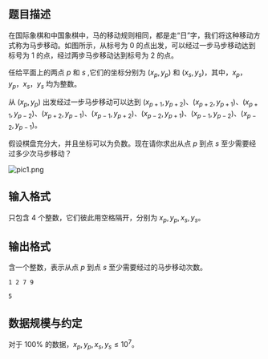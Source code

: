 ## 题目描述

在国际象棋和中国象棋中，马的移动规则相同，都是走“日”字，我们将这种移动方式称为马步移动。如图所示，从标号为 $0$ 的点出发，可以经过一步马步移动达到标号为 $1$ 的点，经过两步马步移动达到标号为 $2$ 的点。

任给平面上的两点 $p$ 和 $s$ ,它们的坐标分别为 $(x_p,y_p)$ 和 $(x_s,y_s)$，其中，$x_{p}$，$y_{p}$，$x_s$，$y_s$ 均为整数。

从 $(x_{p},y_{p})$ 出发经过一步马步移动可以达到 $(x_{p+1},y_{p+2})$、$(x_{p+2},y_{p+1})$、$(x_{p+1},y_{p-2})$、$(x_{p+2},y_{p-1})$、$(x_{p-1},y_{p+2})$、$(x_{p-2},y_{p+1})$、$(x_{p-1},y_{p-2})$、$(x_{p-2},y_{p-1})$。

假设棋盘充分大，并且坐标可以为负数。现在请你求出从点 $p$ 到点 $s$ 至少需要经过多少次马步移动？

![pic1.png](file://pic1.png)


## 输入格式

只包含 $4$ 个整数，它们彼此用空格隔开，分别为 $x_{p},y_{p},x_s,y_s$。

## 输出格式

含一个整数，表示从点 $p$ 到点 $s$ 至少需要经过的马步移动次数。

```input1
1 2 7 9
```

```output1
5
```

## 数据规模与约定

对于 $100\%$ 的数据，$x_{p},y_{p},x_s,y_s \le 10^7$。
